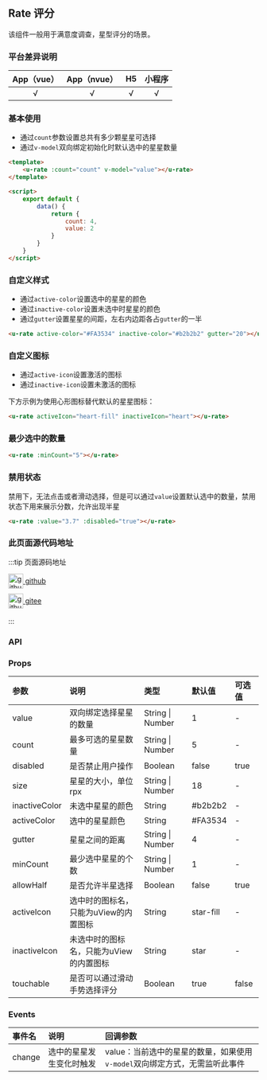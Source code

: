 ## Rate 评分 <to-api/>

<demo-model url="/pages/componentsA/rate/rate"></demo-model>

该组件一般用于满意度调查，星型评分的场景。

### 平台差异说明

|App（vue）|App（nvue）|H5|小程序|
|:-:|:-:|:-:|:-:|
|√|√|√|√|

### 基本使用

- 通过`count`参数设置总共有多少颗星星可选择
- 通过`v-model`双向绑定初始化时默认选中的星星数量

```html
<template>
	<u-rate :count="count" v-model="value"></u-rate>
</template>

<script>
	export default {
		data() {
			return {
				count: 4,
				value: 2
			}
		}
	}
</script>
```

### 自定义样式

- 通过`active-color`设置选中的星星的颜色
- 通过`inactive-color`设置未选中时星星的颜色
- 通过`gutter`设置星星的间距，左右内边距各占`gutter`的一半

```html
<u-rate active-color="#FA3534" inactive-color="#b2b2b2" gutter="20"></u-rate>
```

### 自定义图标

- 通过`active-icon`设置激活的图标
- 通过`inactive-icon`设置未激活的图标

下方示例为使用心形图标替代默认的星星图标：

```html
<u-rate activeIcon="heart-fill" inactiveIcon="heart"></u-rate>
```

### 最少选中的数量

```html
<u-rate :minCount="5"></u-rate>
```

### 禁用状态

禁用下，无法点击或者滑动选择，但是可以通过`value`设置默认选中的数量，禁用状态下用来展示分数，允许出现半星

```html
<u-rate :value="3.7" :disabled="true"></u-rate>
```

### 此页面源代码地址

:::tip 页面源码地址
<br/>

<a href="https://github.com/umicro/uView2.0/blob/master/pages/componentsA/rate/rate.nvue" target="_blank" style="display: flex;align-items: center">
   <img height="30" src="https://vkceyugu.cdn.bspapp.com/VKCEYUGU-8f7e1d02-dcb1-46ba-90db-ae32fea44f22/4b2bf3e5-68ad-4a15-b0d1-00b7a5246eab.png" title="github" width="30"/>&nbsp;github
</a>

<a href="https://gitee.com/umicro/uView2.0/blob/master/pages/componentsA/rate/rate.nvue" target="_blank" style="display: flex;align-items: center;margin-top: 10px">
   <img height="30" src="https://vkceyugu.cdn.bspapp.com/VKCEYUGU-8f7e1d02-dcb1-46ba-90db-ae32fea44f22/0d0bc2dc-64e3-4ea1-a641-9c23d198e36d.png" title="github" width="30"/>&nbsp;gitee
</a>

<br/>
:::

### API

### Props

| 参数			| 说明									| 类型					| 默认值		|  可选值	|
|:-				|:-										|:-						|:-			|:-			|
| value			| 双向绑定选择星星的数量					| String &#124; Number	| 1			| -			|
| count			| 最多可选的星星数量						| String &#124; Number	| 5			| -			|
| disabled		| 是否禁止用户操作						| Boolean				| false		| true		|
| size			| 星星的大小，单位rpx						| String &#124; Number	| 18		| -			|
| inactiveColor	| 未选中星星的颜色						| String				| #b2b2b2	| -			|
| activeColor	| 选中的星星颜色							| String				| #FA3534	| -			|
| gutter		| 星星之间的距离							| String &#124; Number	| 4			| -			|
| minCount		| 最少选中星星的个数						| String &#124; Number	| 1			| -			|
| allowHalf		| 是否允许半星选择						| Boolean				| false		| true		|
| activeIcon	| 选中时的图标名，只能为uView的内置图标		| String				| star-fill	| -			|
| inactiveIcon	| 未选中时的图标名，只能为uView的内置图标	| String				| star		| -			|
| touchable		| 是否可以通过滑动手势选择评分				| Boolean				| true		| false		|

<!-- | colors | 颜色分级显示，可以用不同颜色区分评分层级 | Array  | - | - | -->
<!-- | icons | 图标分级显示，可以用不同类型的icon区分评分层级 | Array  | - | - | -->

### Events

| 事件名 | 说明 | 回调参数 |
| :- | :- | :- |
| change | 选中的星星发生变化时触发 | value：当前选中的星星的数量，如果使用`v-model`双向绑定方式，无需监听此事件|
